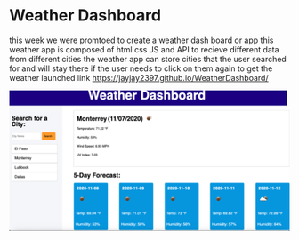 # Weather Dashboard
this week we were promtoed to create a weather dash board or app
this weather app is composed of html css JS and API to recieve different data from different cities
the weather app can store cities that the user searched for and will stay there if the user needs to click on them again to get the weather 
 launched link 
 https://jayjay2397.github.io/WeatherDashboard/

<img src="WeatherAppSS.png" alt=" Weather application screen shot">

